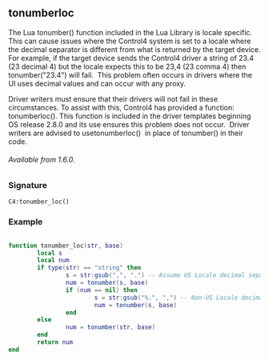 ## tonumberloc

The Lua tonumber() function included in the Lua Library is locale specific. This can cause issues where the
Control4 system is set to a locale where the decimal separator is different from what is returned by the target device.  For example, if the target device sends the Control4 driver a string of  23.4 (23 decimal 4) but the locale expects this to be 23,4 (23 comma 4) then tonumber("23.4") will fail.  This problem often occurs in drivers where the UI uses decimal values and can occur with any proxy.

Driver writers must ensure that their drivers will not fail in these circumstances. To assist with this, Control4 has provided a function: tonumberloc(). This function is included in the driver templates beginning OS release 2.8.0 and its use ensures this problem does not occur.  Driver writers are advised to usetonumberloc()  in place of tonumber() in their code.

###### Available from 1.6.0.


### Signature

`C4:tonumber_loc()`


### Example

```lua

function tonumber_loc(str, base)
        local s
        local num
        if type(str) == "string" then
                s = str:gsub(",", ".") -- Assume US Locale decimal separator
                num = tonumber(s, base)
                if (num == nil) then
                        s = str:gsub("%.", ",") -- Non-US Locale decimal separator
                        num = tonumber(s, base)
                end
        else
                num = tonumber(str, base)
        end
        return num
end

```
